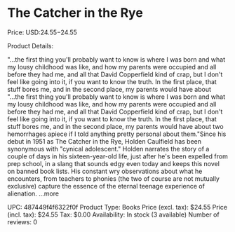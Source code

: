 # The Catcher in the Rye

Price: USD:$24.55-$24.55

Product Details:

"...the first thing you'll probably want to know is where I was born and what my lousy childhood was like, and how my parents were occupied and all before they had me, and all that David Copperfield kind of crap, but I don't feel like going into it, if you want to know the truth. In the first place, that stuff bores me, and in the second place, my parents would have about "...the first thing you'll probably want to know is where I was born and what my lousy childhood was like, and how my parents were occupied and all before they had me, and all that David Copperfield kind of crap, but I don't feel like going into it, if you want to know the truth. In the first place, that stuff bores me, and in the second place, my parents would have about two hemorrhages apiece if I told anything pretty personal about them."Since his debut in 1951 as The Catcher in the Rye, Holden Caulfield has been synonymous with "cynical adolescent." Holden narrates the story of a couple of days in his sixteen-year-old life, just after he's been expelled from prep school, in a slang that sounds edgy even today and keeps this novel on banned book lists. His constant wry observations about what he encounters, from teachers to phonies (the two of course are not mutually exclusive) capture the essence of the eternal teenage experience of alienation. ...more

UPC: 487449f4f6322f0f
Product Type: Books
Price (excl. tax): $24.55
Price (incl. tax): $24.55
Tax: $0.00
Availability: In stock (3 available)
Number of reviews: 0